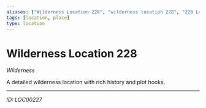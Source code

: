```yaml
---
aliases: ["Wilderness Location 228", "wilderness location 228", "228 Location Wilderness"]
tags: [location, place]
type: location
---
```


# Wilderness Location 228

*Wilderness*

A detailed wilderness location with rich history and plot hooks.

---
*ID: LOC00227*